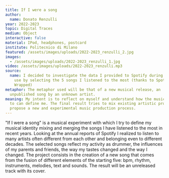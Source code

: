```yaml
---
title: If I were a song
author:
  name: Donato Renzulli
year: 2022-2023
topic: Digital Traces
medium: Object
interactive: false
material: IPod, headphones, postcard
institute: Politecnico di Milano
featured: /assets/images/uploads/2022-2023_renzulli_2.jpg
images:
  - /assets/images/uploads/2022-2023_renzulli_1.jpg
video: /assets/images/uploads/2022-2023_renzulli.mp3
source:
  name: I decided to investigate the data I provided to Spotify during 5 years of
    use by selecting the 5 songs I listened to the most (thanks to Spotify
    Wrapped)
metaphor: The metaphor used will be that of a new musical release, an
  unpublished song by an unknown artist.
meaning: My intent is to reflect on myself and understand how the music I listen
  to can define me. The final result tries to mix existing artistic products to
  propose a new and experimental music production process.
---
```

"If I were a song" is a musical experiment with which I try to define my musical identity mixing and merging the songs I have listened to the most in recent years. Looking at the annual reports of Spotify I realized to listen to many artists often different from each other and belonging even to different decades. The selected songs reflect my activity as drummer, the influences of my parents and friends, the way my tastes changed and the way I changed. The project consists in the creation of a new song that comes from the fusion of different elements of the starting five: bpm, rhythm, instruments, melodies, text and sounds. The result will be an unreleased track with its cover. 